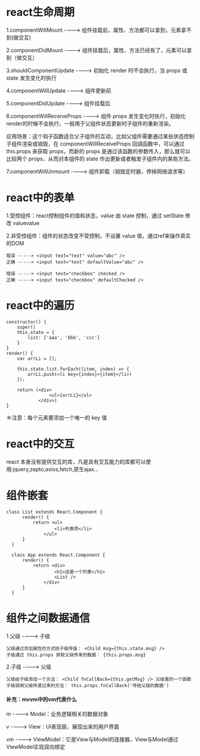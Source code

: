 # react生命周期
1.componentWillMount         ----> 组件挂载前，属性、方法都可以拿到，元素拿不到(做交互)

2.componentDidMount          ----> 组件挂载后，属性、方法已经有了，元素可以拿到（做交互）

3.shouldComponentUpdate      ----> 初始化 render 时不会执行，当 props 或 state 发生变化时执行

4.componentWillUpdate        ----> 组件更新前

5.componentDidUpdate         ----> 组件挂载后

6.componentWillReceiveProps  ----> 组件 props 发生变化时执行，初始化render的时候不会执行，一般用于父组件状态更新时子组件的重新渲染。

应用场景：这个钩子函数适合父子组件的互动，比如父组件需要通过某些状态控制子组件渲染或销毁，在 componentWillReceiveProps 回调函数中，可以通过 this.props 来获取 props，而新的 props 是通过该函数的参数传入，那么就可以比较两个 props，从而对本组件的 state 作出更新或者触发子组件内的某些方法。

7.componentWillUnmount       ----> 组件卸载（销毁定时器，停掉网络请求等）
  
# react中的表单

  1.受控组件：react控制组件的值和状态，value 由 state 控制，通过 setState 修改 valuevalue
  
  2.非受控组件：组件的状态改变不受控制，不设置 value 值，通过ref来操作真实的DOM
  
    错误 -----> <input text="text" value="abc" />
    正确 -----> <input text="text" defaultValue="abc" />

    错误 -----> <input text="checkbox" checked />
    正确 -----> <input text="checkbox" defaultChecked />
    
# react中的遍历
    constructor() {
        super()
        this.state = {
            list: ['aaa', 'bbb', 'ccc']
        }
    }
    render() {
        var arrLi = [];

        this.state.list.forEach((item, index) => {
            arrLi.push(<li key={index}>{item}</li>)
        });

        return (<div>
                    <ul>{arrLi}</ul>
                </div>)
    }
    
☆注意：每个元素要添加一个唯一的 key 值

# react中的交互
  react 本身没有提供交互的库，凡是具有交互能力的库都可以使用:jquery,zepto,axios,fetch,原生ajax...
  
# 组件嵌套
    class List extends React.Component {
          render() {
              return <ul>
                      <li>列表项</li>
                  </ul>
          }
      }

      class App extends React.Component {
          render() {
              return <div>
                      <h1>这是一个列表</h1>
                      <List />
                  </div>
          }
      }
 
# 组件之间数据通信
  1.父级 ----> 子级
  
    父级通过添加属性的方式给子级传值： <Child msg={this.state.msg} />
    子级通过 this.props 获取父级传来的数据： {this.props.msg}
        
  2.子级 ----> 父级
  
    父级给子级添加一个方法： <Child fnCallBack={this.getMsg} /> 父级里的一个函数
    子级调用父级传递过来的方法： this.props.fnCallBack('传给父级的数据')
  
#### 补充：mvvm中的vm代表什么
  m  ----> Model：业务逻辑相关的数据对象
  
  v  ----> View：UI表现层，展现出来的用户界面
  
  vm ----> ViewModel：它是View与Model的连接器，View与Model通过ViewModel实现双向绑定
  
  
  
  
  
  
  
  
  
  
  
  
